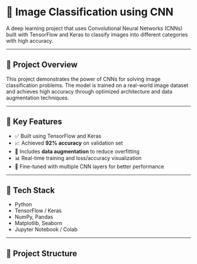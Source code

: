 # 🧪 Image Classification using CNN

A deep learning project that uses Convolutional Neural Networks (CNNs) built with TensorFlow and Keras to classify images into different categories with high accuracy.

---

## 📌 Project Overview

This project demonstrates the power of CNNs for solving image classification problems. The model is trained on a real-world image dataset and achieves high accuracy through optimized architecture and data augmentation techniques.

---

## 🚀 Key Features

- ✅ Built using TensorFlow and Keras
- 📈 Achieved **92% accuracy** on validation set
- 🔁 Includes **data augmentation** to reduce overfitting
- 📊 Real-time training and loss/accuracy visualization
- 🧠 Fine-tuned with multiple CNN layers for better performance

---

## 🧰 Tech Stack

- Python
- TensorFlow / Keras
- NumPy, Pandas
- Matplotlib, Seaborn
- Jupyter Notebook / Colab

---

## 📂 Project Structure

